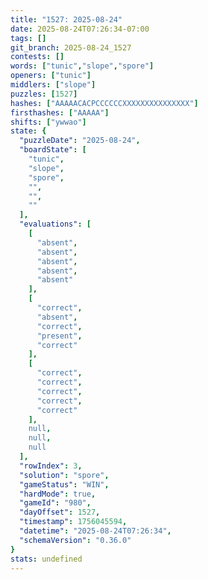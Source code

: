 ```yaml
---
title: "1527: 2025-08-24"
date: 2025-08-24T07:26:34-07:00
tags: []
git_branch: 2025-08-24_1527
contests: []
words: ["tunic","slope","spore"]
openers: ["tunic"]
middlers: ["slope"]
puzzles: [1527]
hashes: ["AAAAACACPCCCCCCXXXXXXXXXXXXXXX"]
firsthashes: ["AAAAA"]
shifts: ["ywwao"]
state: {
  "puzzleDate": "2025-08-24",
  "boardState": [
    "tunic",
    "slope",
    "spore",
    "",
    "",
    ""
  ],
  "evaluations": [
    [
      "absent",
      "absent",
      "absent",
      "absent",
      "absent"
    ],
    [
      "correct",
      "absent",
      "correct",
      "present",
      "correct"
    ],
    [
      "correct",
      "correct",
      "correct",
      "correct",
      "correct"
    ],
    null,
    null,
    null
  ],
  "rowIndex": 3,
  "solution": "spore",
  "gameStatus": "WIN",
  "hardMode": true,
  "gameId": "980",
  "dayOffset": 1527,
  "timestamp": 1756045594,
  "datetime": "2025-08-24T07:26:34",
  "schemaVersion": "0.36.0"
}
stats: undefined
---
```

<!-- more -->
